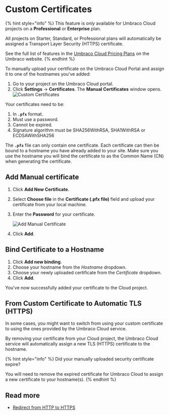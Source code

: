 # Custom Certificates

{% hint style="info" %}
This feature is _only_ available for Umbraco Cloud projects on a **Professional** or **Enterprise** plan.

All projects on Starter, Standard, or Professional plans will automatically be assigned a Transport Layer Security (HTTPS) certificate.

See the full list of features in the [Umbraco Cloud Pricing Plans](https://umbraco.com/umbraco-cloud-pricing/) on the Umbraco website.
{% endhint %}

To manually upload your certificate on the Umbraco Cloud Portal and assign it to one of the hostnames you've added:

1. Go to your project on the Umbraco Cloud portal.
2. Click **Settings** -> **Certificates**. The **Manual Certificates** window opens. ![Custom Certificates](../../manage-hostnames/images/Manual-certificate.png)

Your certificates need to be:

1. In **`.pfx`** format.
2. Must use a password.
3. Cannot be expired.
4. Signature algorithm must be SHA256WithRSA, SHA1WithRSA or ECDSAWithSHA256

The **`.pfx`** file can only contain one certificate. Each certificate can then be bound to a hostname you have already added to your site. Make sure you use the hostname you will bind the certificate to as the Common Name (CN) when generating the certificate.

## Add Manual certificate

1. Click **Add New Certificate**.
2. Select **Choose file** in the **Certificate (.pfx file)** field and upload your certificate from your local machine.
3.  Enter the **Password** for your certificate.

    ![Add Manual Certificate](../../manage-hostnames/images/Add-Manual-Certificate.png)
4. Click **Add**.

## Bind Certificate to a Hostname

1. Click **Add new binding**.
2. Choose your hostname from the _Hostname_ dropdown.
3. Choose your newly uploaded certificate from the _Certificate_ dropdown.
4. Click **Add**.

You've now successfully added your certificate to the Cloud project.

## From Custom Certificate to Automatic TLS (HTTPS)

In some cases, you might want to switch from using your custom certificate to using the ones provided by the Umbraco Cloud service.

By removing your certificate from your Cloud project, the Umbraco Cloud service will automatically assign a new TLS (HTTPS) certificate to the hostname.

{% hint style="info" %}
Did your manually uploaded security certificate expire?

You will need to remove the expired certificate for Umbraco Cloud to assign a new certificate to your hostname(s).
{% endhint %}

## Read more

* [Redirect from HTTP to HTTPS](rewrites-on-cloud.md#running-your-site-on-https-only)
